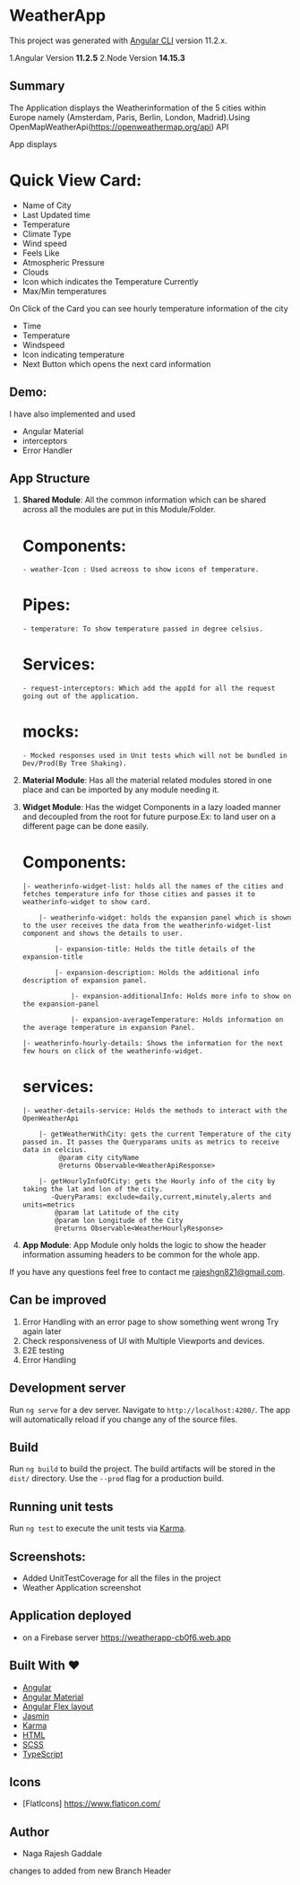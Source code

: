 # WeatherApp


This project was generated with [Angular CLI](https://github.com/angular/angular-cli) version 11.2.x.

1.Angular Version **11.2.5**
2.Node Version **14.15.3**

## Summary

The Application displays the Weatherinformation of the 5 cities within Europe namely (Amsterdam, Paris, Berlin, London, Madrid).Using OpenMapWeatherApi(https://openweathermap.org/api) API

App displays

# Quick View Card:

- Name of City
- Last Updated time
- Temperature
- Climate Type
- Wind speed
- Feels Like
- Atmospheric Pressure
- Clouds
- Icon which indicates the Temperature Currently
- Max/Min temperatures

On Click of the Card you can see hourly temperature information of the city

- Time
- Temperature
- Windspeed
- Icon indicating temperature
- Next Button which opens the next card information

## Demo:

I have also implemented and used

- Angular Material
- interceptors
- Error Handler

## App Structure

1.  **Shared Module**: All the common information which can be shared across all the modules are put in this Module/Folder.

    # Components:

        - weather-Icon : Used acreoss to show icons of temperature.

    # Pipes:

        - temperature: To show temperature passed in degree celsius.

    # Services:

        - request-interceptors: Which add the appId for all the request going out of the application.

    # mocks:

        - Mocked responses used in Unit tests which will not be bundled in Dev/Prod(By Tree Shaking).

2.  **Material Module**: Has all the material related modules stored in one place and can be imported by any module needing it.

3.  **Widget Module**: Has the widget Components in a lazy loaded manner and decoupled from the root for future purpose.Ex: to land user on a different page can be done easily.

    # Components:

        |- weatherinfo-widget-list: holds all the names of the cities and fetches temperature info for those cities and passes it to weatherinfo-widget to show card.

            |- weatherinfo-widget: holds the expansion panel which is shown to the user receives the data from the weatherinfo-widget-list component and shows the details to user.

                |- expansion-title: Holds the title details of the expansion-title

                |- expansion-description: Holds the additional info description of expansion panel.

                    |- expansion-additionalInfo: Holds more info to show on the expansion-panel

                    |- expansion-averageTemperature: Holds information on the average temperature in expansion Panel.

        |- weatherinfo-hourly-details: Shows the information for the next few hours on click of the weatherinfo-widget.

    # services:

        |- weather-details-service: Holds the methods to interact with the OpenWeatherApi

            |- getWeatherWithCity: gets the current Temperature of the city passed in. It passes the Queryparams units as metrics to receive data in celcius.
                 @param city cityName
                 @returns Observable<WeatherApiResponse>

            |- getHourlyInfoOfCity: gets the Hourly info of the city by taking the lat and lon of the city.
               -QueryParams: exclude=daily,current,minutely,alerts and units=metrics
                @param lat Latitude of the city
                @param lon Longitude of the City
                @returns Observable<WeatherHourlyResponse>

4.  **App Module**: App Module only holds the logic to show the header information assuming headers to be common for the whole app.

If you have any questions feel free to contact me rajeshgn821@gmail.com.

## Can be improved

1. Error Handling with an error page to show something went wrong Try again later
2. Check responsiveness of UI with Multiple Viewports and devices.
3. E2E testing
4. Error Handling

## Development server

Run `ng serve` for a dev server. Navigate to `http://localhost:4200/`. The app will automatically reload if you change any of the source files.

## Build

Run `ng build` to build the project. The build artifacts will be stored in the `dist/` directory. Use the `--prod` flag for a production build.

## Running unit tests

Run `ng test` to execute the unit tests via [Karma](https://karma-runner.github.io).

## Screenshots:

- Added UnitTestCoverage for all the files in the project
- Weather Application screenshot

## Application deployed

- on a Firebase server https://weatherapp-cb0f6.web.app

## Built With ❤

- [Angular](https://angular.io)
- [Angular Material](https://material.angular.io)
- [Angular Flex layout](https://github.com/angular/flex-layout)
- [Jasmin](https://jasmine.github.io/)
- [Karma](https://karma-runner.github.io/latest/index.html)
- [HTML](https://www.w3.org/html/)
- [SCSS](https://sass-lang.com/)
- [TypeScript](http://www.typescriptlang.org/)

## Icons

- [FlatIcons] https://www.flaticon.com/

## Author

- Naga Rajesh Gaddale

changes to added from new Branch Header

